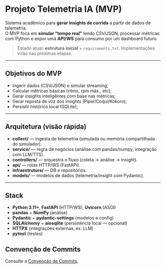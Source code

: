 # Projeto Telemetria IA (MVP)

Sistema acadêmico para **gerar insights de corrida** a partir de dados de telemetria.  
O MVP foca em **simular “tempo real”** lendo CSV/JSON, processar métricas com Python e expor uma **API/WS** para consumo por um dashboard futuro.

> Estado atual: **estrutura inicial** + `requirements.txt`. Implementações virão nas próximas etapas.

---

## Objetivos do MVP
- Ingerir dados (CSV/JSON) e simular streaming;
- Calcular métricas básicas (ritmo, rpm máx., etc);
- Gerar insights inteligêntes com base nas métricas;
- Gerar reposta de voz dos insights (Piper/Coqui/Kokoro);
- Persistir histórico local (SQLite);

---

## Arquitetura (visão rápida)
- **collect/** — ingesta de telemetria (simulada ou memória compartilhada do simulador).
- **service/** — regra de negócios (análise com pandas/numpy, integração com LLM/TTS).
- **controllers/** — orquestra o fluxo (coleta → análise → insight).
- **api/** — rotas HTTP/WS (FastAPI).
- **infraestrutura/** — DB e repositórios.
- **models/** — modelos de dados (telemetria/insight com Pydantic).

---

## Stack
- **Python 3.11+**, **FastAPI** (HTTP/WS), **Uvicorn** (ASGI)
- **pandas** + **NumPy** (análise)
- **Pydantic** + **pydantic-settings** (modelos e config)
- **SQLAlchemy** + **aiosqlite** (persistência local — opcional)
- **HTTPX** (integrações externas, ex. LLM)
- **pytest** (testes)

## Convenção de Commits

Consulte a [Convenção de Commits](docs/CONVENCAO-DE-COMMITS.md).
